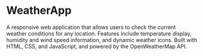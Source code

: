 # WeatherApp
A responsive web application that allows users to check the current weather conditions for any location. Features include temperature display, humidity and wind speed information, and dynamic weather icons. Built with HTML, CSS, and JavaScript, and powered by the OpenWeatherMap API.

